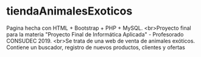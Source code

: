 # tiendaAnimalesExoticos
Pagina hecha con HTML + Bootstrap + PHP + MySQL. &lt;br>Proyecto final para la materia "Proyecto Final de Informática Aplicada" - Profesorado CONSUDEC 2019. &lt;br>Se trata de una web de venta de animales exóticos. Contiene un buscador, registro de nuevos productos, clientes y ofertas

